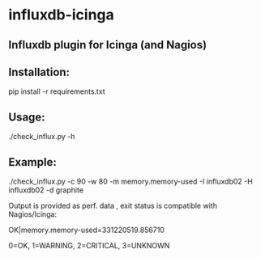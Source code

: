 # influxdb-icinga
Influxdb plugin for Icinga (and Nagios)
----------------------------------------

Installation:
-------------
pip install -r requirements.txt

Usage:
------

./check_influx.py -h


Example:
-------
  ./check_influx.py -c 90 -w 80 -m memory.memory-used -I influxdb02 -H influxdb02  -d graphite 

Output is provided as perf. data , exit status is compatible with Nagios/Icinga:

  OK|memory.memory-used=331220519.856710

0=OK, 1=WARNING, 2=CRITICAL, 3=UNKNOWN


